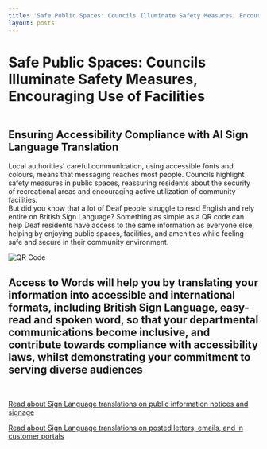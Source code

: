 ```yaml
---
title: 'Safe Public Spaces: Councils Illuminate Safety Measures, Encouraging Use of Facilities'
layout: posts
---
```


# Safe Public Spaces: Councils Illuminate Safety Measures, Encouraging Use of Facilities

![]()

## Ensuring Accessibility Compliance with AI Sign Language Translation

Local authorities' careful communication, using accessible fonts and colours, means that messaging reaches most people.  Councils highlight safety measures in public spaces, reassuring residents about the security of recreational areas and encouraging active utilization of community facilities.  
But did you know that a lot of Deaf people struggle to read English and rely entire on British Sign Language?
Something as simple as a QR code can help Deaf residents have access to the same information as everyone else, helping by enjoying public spaces, facilities, and amenities while feeling safe and secure in their community environment.

![QR Code](/posts/images/qr-contact.png)

## Access to Words will help you by translating your information into accessible and international formats, including British Sign Language, easy-read and spoken word, so that your departmental communications become inclusive, and contribute towards compliance with accessibility laws, whilst demonstrating your commitment to serving diverse audiences

<br/>

[Read about Sign Language translations on public information notices and signage](/solutions/gazette)

[Read about Sign Language translations on posted letters, emails, and in customer portals](/solutions/correspondent)
